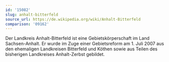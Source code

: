 ```yaml
---
id: '15082'
slug: anhalt-bitterfeld
source_url: https://de.wikipedia.org/wiki/Anhalt-Bitterfeld
comparison: '09162'
---
```


Der Landkreis Anhalt-Bitterfeld ist eine Gebietskörperschaft im Land Sachsen-Anhalt. Er wurde im Zuge einer Gebietsreform am 1. Juli 2007 aus den ehemaligen Landkreisen Bitterfeld und Köthen sowie aus Teilen des bisherigen Landkreises Anhalt-Zerbst gebildet.
